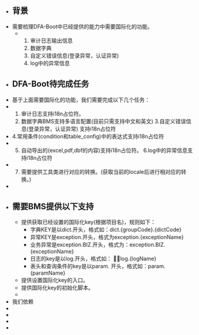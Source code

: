 - ## 背景
- 需要梳理DFA-Boot中已经提供的能力中需要国际化的功能。
	- 1. 审计日志输出信息
	  2. 数据字典
	  3. 自定义错误信息(登录异常，认证异常)
	  4. log中的异常信息
- ## DFA-Boot待完成任务
- 基于上面需要国际化的功能，我们需要完成以下几个任务：
- 1. 审计日志支持i18n占位符。
  2. 数据字典BMS支持多语言配置(目前只需支持中文和英文)
  3.自定义错误信息(登录异常，认证异常) 支持i18n占位符
- 4.常用条件(condition和table_config)中的表达式支持i18n占位符
- 5. 自动导出的(excel,pdf,dbf的内容)支持i18n占位符。
  6.log中的异常信息支持i18n占位符
- 7. 需要提供工具类进行对应的转换。(获取当前的locale后进行相对应的转换。)
-
- ## 需要BMS提供以下支持
	- 提供获取已经设置的国际化key(根据项目名)，规则如下：
		- 字典KEY是以dict.开头，格式如：dict.{groupCode}.{dictCode}
		- 异常KEY是exception.开头，格式为exception.{exceptionName}
		- 业务异常是exception.BIZ.开头，格式为：exception.BIZ.{exceptionName}
		- 日志的key是以log.开头，格式如： log.{logName}
		- 表头和查询条件的key是以param. 开头，格式如：param.{paramName}
	- 提供设置国际化key的入口。
	- 提供国际化key的初始化脚本。
	-
- 我们依赖
-
-
-
-